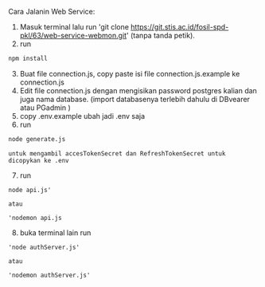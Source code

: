 Cara Jalanin Web Service:

1. Masuk terminal lalu run 'git clone https://git.stis.ac.id/fosil-spd-pkl/63/web-service-webmon.git' (tanpa tanda petik).
2. run

```sh
npm install
```

3. Buat file connection.js, copy paste isi file connection.js.example ke connection.js
4. Edit file connection.js dengan mengisikan password postgres kalian dan juga nama database. (import databasenya terlebih dahulu di DBvearer atau PGadmin )
5. copy .env.example ubah jadi .env saja
6. run

```sh
node generate.js
```

    untuk mengambil accesTokenSecret dan RefreshTokenSecret untuk dicopykan ke .env

7. run

```
node api.js'
```

    atau

```
'nodemon api.js
```

8. buka terminal lain run

```
'node authServer.js'
```

    atau

```
'nodemon authServer.js'
```

